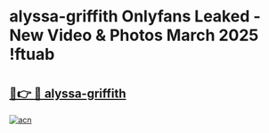 # alyssa-griffith Onlyfans Leaked - New Video & Photos March 2025 !ftuab

# <h2><a href="https://qjzpux.iuczelnia.edu.pl?title=alyssa-griffith&ref=ftuab">🔗👉 🔴 alyssa-griffith</a></h2>

[![acn](https://github.com/user-attachments/assets/0f9c940e-d8b0-45ae-aac7-cd30a18b3e1c)](https://qjzpux.iuczelnia.edu.pl?title=alyssa-griffith&ref=ftuab)

